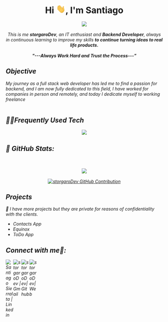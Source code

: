 <h1 align="center">Hi <img src="https://raw.githubusercontent.com/ABSphreak/ABSphreak/master/gifs/Hi.gif" width="30px">, I'm Santiago</h1>
<p align="center">
  <a href="https://github.com/storgaroDev/readme-typing-svg"><img src="https://readme-typing-svg.herokuapp.com?lines=Backend+Software+Developer;&center=true&width=500&height=50"></a>
</p>

<p align="center">
  <em>
    This is me <b>storgaroDev</b>, an IT enthusiast and <b>Backend Developer</b>, always in continuous
learning to improve my skills
      <b>to continue turning ideas to real
life products.</b>
  <br>
    <br>
  <b><i>"---Always Work Hard and Trust the Process---"</i></b>
</p>

## Objective

My journey as a full stack web developer has led me to find a passion for backend, and I am now fully dedicated to this field, I have worked for companies in person and remotely, and today I dedicate myself to working freelance
<br>
<br>
<div id="user-content-toc">
  
## 🧑‍💻Frequently Used Tech

</div>
<!--tech stack icons-->
<p align="center">
<a href="https://skillicons.dev">
<img src="https://skillicons.dev/icons?i=js,ts,nestjs,nodejs,mysql,git,vscode,postman,mongodb&perline=6" />
</a>
</p>


## 📔 GitHub Stats:

<br>
<p align="center">
  <a href="https://github.com/storgaroDev">
    <img align="center" height="175px"  src="https://github-readme-stats.vercel.app/api/top-langs/?username=storgaroDev&text_color=FFFFFF&bg_color=000000&title_color=94b4a4&langs_count=15&layout=compact&hide_border=true" />
  </a>
<br>
    <br>
     <a href="https://github.com/storgaroDev">
    <img src="https://github-profile-summary-cards.vercel.app/api/cards/profile-details?username=storgaroDev&theme=radical" alt="storgaroDev GitHub Contribution"/>
  </a>
</p>



## Projects
🔭 I have more projects but they are private for reasons of confidentiality with the clients.
- Contacts App
- Equinox
- ToDo App



## Connect with me🤝:
  </hr>
  <a href="www.linkedin.com/in/santiago-sierralta">
   <img align="left" alt="Santiago Sierralta | Linkedin" width="24px" src="https://www.vectorlogo.zone/logos/linkedin/linkedin-icon.svg" />
  </a>
  <a href="mailto:storgaro@gmail.com">
    <img align="left" alt="storgaroDev | Gmail" width="26px" src="https://www.vectorlogo.zone/logos/gmail/gmail-icon.svg" />
  </a>
   <a href="https://github.com/storgaroDev">
    <img align="left" alt="storgaroDev| Github" width="26px" src="https://www.vectorlogo.zone/logos/github/github-tile.svg" />
  </a>
  <a href="https://portfoliostorgaro.netlify.app">
    <img align="left" alt="storgaroDev| Web" width="26px" src="https://www.vectorlogo.zone/logos/google/google-tile.svg" />
  </a>
  <br>
  <br>
